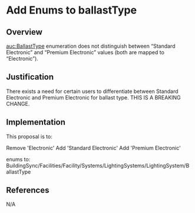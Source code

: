 # Add Enums to ballastType

## Overview

<auc:BallastType> enumeration does not distinguish between “Standard Electronic” and “Premium Electronic” values (both are mapped to “Electronic”).

## Justification

There exists a need for certain users to differentiate between Standard Electronic and Premium Electronic for ballast type.  THIS IS A BREAKING CHANGE.

## Implementation

This proposal is to:

Remove 'Electronic'
Add 'Standard Electronic'
Add 'Premium Electronic'

enums to:
BuildingSync/Facilities/Facility/Systems/LightingSystems/LightingSystem/BallastType

## References

N/A
